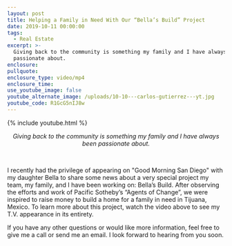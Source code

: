 ```yaml
---
layout: post
title: Helping a Family in Need With Our “Bella’s Build” Project
date: 2019-10-11 00:00:00
tags:
  - Real Estate
excerpt: >-
  Giving back to the community is something my family and I have always been
  passionate about.
enclosure:
pullquote:
enclosure_type: video/mp4
enclosure_time:
use_youtube_image: false
youtube_alternate_image: /uploads/10-10---carlos-gutierrez---yt.jpg
youtube_code: R1GcG5nIJ8w
---
```


{% include youtube.html %}

<center><em>Giving back to the community is something my family and I have always been passionate about.</em></center>

&nbsp;

I recently had the privilege of appearing on "Good Morning San Diego" with my daughter Bella to share some news about a very special project my team, my family, and I have been working on: Bella’s Build. After observing the efforts and work of Pacific Sotheby’s “Agents of Change”, we were inspired to raise money to build a home for a family in need in Tijuana, Mexico. To learn more about this project, watch the video above to see my T.V. appearance in its entirety.

If you have any other questions or would like more information, feel free to give me a call or send me an email. I look forward to hearing from you soon.